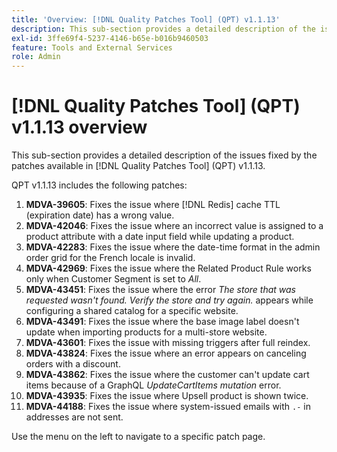 ```yaml
---
title: 'Overview: [!DNL Quality Patches Tool] (QPT) v1.1.13'
description: This sub-section provides a detailed description of the issues fixed by the patches available in [!DNL Quality Patches Tool] (QPT) v1.1.13.
exl-id: 3ffe69f4-5237-4146-b65e-b016b9460503
feature: Tools and External Services
role: Admin
---
```

# [!DNL Quality Patches Tool] (QPT) v1.1.13 overview

This sub-section provides a detailed description of the issues fixed by the patches available in [!DNL Quality Patches Tool] (QPT) v1.1.13.

QPT v1.1.13 includes the following patches:

1. **MDVA-39605**: Fixes the issue where [!DNL Redis] cache TTL (expiration date) has a wrong value.
1. **MDVA-42046**: Fixes the issue where an incorrect value is assigned to a product attribute with a date input field while updating a product.
1. **MDVA-42283**: Fixes the issue where the date-time format in the admin order grid for the French locale is invalid.
1. **MDVA-42969**: Fixes the issue where the Related Product Rule works only when Customer Segment is set to *All*.
1. **MDVA-43451**: Fixes the issue where the error *The store that was requested wasn't found. Verify the store and try again.* appears while configuring a shared catalog for a specific website.
1. **MDVA-43491**: Fixes the issue where the base image label doesn't update when importing products for a multi-store website.
1. **MDVA-43601**: Fixes the issue with missing triggers after full reindex.
1. **MDVA-43824**: Fixes the issue where an error appears on canceling orders with a discount.
1. **MDVA-43862**: Fixes the issue where the customer can't update cart items because of a GraphQL *UpdateCartItems mutation* error.
1. **MDVA-43935**: Fixes the issue where Upsell product is shown twice.
1. **MDVA-44188**: Fixes the issue where system-issued emails with `.-` in addresses are not sent.

Use the menu on the left to navigate to a specific patch page.
